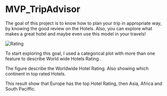 # MVP_TripAdvisor

The goal of this project is to know how to plan your trip in appropriate way, by knowing the good review on the Hotels. Also, you can explore what makes a great hotel and maybe even use this model in your travels! 

 ![Rating](https://user-images.githubusercontent.com/93079353/142282742-806b0c2d-28fe-48b1-a0b8-ab40bd77f97b.png)


To start exploring this goal, I used a categorical plot with more than one feature to describe World wide Hotels Rating .

The figure describe the Worldwide Hotel Rating. Also showing which continent in top rated Hotels.

This result show that Europe has the top Hotel Rating, then Asia, Africa and South Paciffic.
